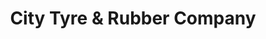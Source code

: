 ---
title: "City Tyre & Rubber Company"
url: /karachi/city-tyre-und-rubber-company/
shop: Autoteile
---